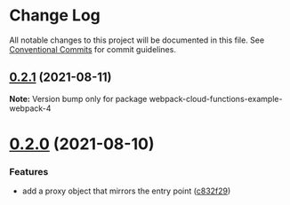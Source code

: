 # Change Log

All notable changes to this project will be documented in this file.
See [Conventional Commits](https://conventionalcommits.org) for commit guidelines.

## [0.2.1](https://github.com/hedgepigdaniel/webpack-cloud-functions/compare/v0.2.0...v0.2.1) (2021-08-11)

**Note:** Version bump only for package webpack-cloud-functions-example-webpack-4





# [0.2.0](https://github.com/hedgepigdaniel/webpack-cloud-functions/compare/v0.1.5...v0.2.0) (2021-08-10)


### Features

* add a proxy object that mirrors the entry point ([c832f29](https://github.com/hedgepigdaniel/webpack-cloud-functions/commit/c832f294ee4ebe88f045f9cc0ca3e08d698ddc61))
